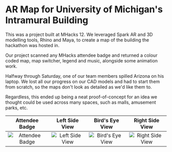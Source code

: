 # AR Map for University of Michigan's Intramural Building

This was a project built at MHacks 12. We leveraged Spark AR and 3D modelling tools, Rhino and Maya, to create a map of the building the hackathon was hosted in.

Our project scanned any MHacks attendee badge and returned a colour coded map, map switcher, legend and music, alongside some animation work.

Halfway through Saturday, one of our team members spilled Arizona on his laptop. We lost all our progress on our CAD models and had to start them from scratch, so the maps don't look as detailed as we'd like them to. 

Regardless, this ended up being a neat proof-of-concept for an idea we thought could be used across many spaces, such as malls, amusement parks, etc.

Attendee Badge             | Left Side View            |  Bird's Eye View          | Right Side View
:-------------------------:|:-------------------------:|:-------------------------:|:-------------------------:
![Attendee Badge ](https://i.imgur.com/4SpZkrB.jpg)  | ![Left Side View](https://i.imgur.com/I72TLDa.jpg)  |  ![Bird's Eye View](https://i.imgur.com/KZJkUOH.jpg) |  ![Right Side View](https://i.imgur.com/234qsNI.jpg)
